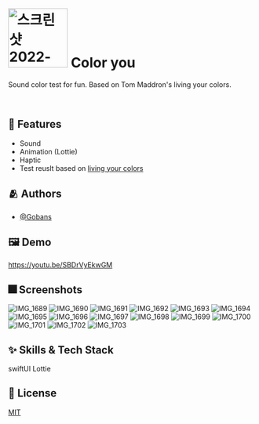 <h1><img width="121" alt="스크린샷 2022-05-05 오후 11 15 20" src="https://user-images.githubusercontent.com/56781342/167236130-0afec854-224a-4143-b771-fbdadb7f22a6.png"> Color you </h1>

Sound color test for fun. Based on Tom Maddron's living your colors.

</br>


## :pushpin: Features

- Sound
- Animation (Lottie)
- Haptic
- Test reuslt based on [living your colors](https://www.amazon.com/Living-Your-Colors-Practical-Wisdom/dp/0446679119)


## :people_hugging: Authors

- [@Gobans](https://github.com/Gobans)


## :framed_picture: Demo


https://youtu.be/SBDrVyEkwGM



## :fireworks: Screenshots


![IMG_1689](https://user-images.githubusercontent.com/56781342/167237934-17eb931c-4b6b-44ab-9060-804765ce1828.png)
![IMG_1690](https://user-images.githubusercontent.com/56781342/167237937-47f1dfb0-da51-419a-9ae4-2c3f37ec4409.png)
![IMG_1691](https://user-images.githubusercontent.com/56781342/167237938-6691f24b-7090-41e1-801f-773f6b55d2ea.png)
![IMG_1692](https://user-images.githubusercontent.com/56781342/167237940-d2ba1d6f-874c-47d3-9935-35382a3d3eb4.png)
![IMG_1693](https://user-images.githubusercontent.com/56781342/167237941-91cc3828-1151-475d-a9d3-77766493e3ea.png)
![IMG_1694](https://user-images.githubusercontent.com/56781342/167237942-53537be5-622b-4bad-af9c-265cb523a61e.png)
![IMG_1695](https://user-images.githubusercontent.com/56781342/167237943-23ae0c41-d912-42be-a73a-69be28a9c6bd.png)
![IMG_1696](https://user-images.githubusercontent.com/56781342/167237945-febd13bb-57ab-4b97-83b0-1f1ff3db0cb1.png)
![IMG_1697](https://user-images.githubusercontent.com/56781342/167237946-4ea90875-dd65-43a5-b39c-1eed790c2566.png)
![IMG_1698](https://user-images.githubusercontent.com/56781342/167237947-61b05885-293d-4cb4-a4bd-74d4f2b55f80.png)
![IMG_1699](https://user-images.githubusercontent.com/56781342/167237950-ff296f14-97d1-4a25-8b0f-db2db1e0c21a.png)
![IMG_1700](https://user-images.githubusercontent.com/56781342/167237951-3087d067-e0d3-4367-8f13-bac2c9efb2b1.png)
![IMG_1701](https://user-images.githubusercontent.com/56781342/167237952-0cf39596-4afa-4e16-8b70-cb306ab6da53.png)
![IMG_1702](https://user-images.githubusercontent.com/56781342/167237954-916b270e-de4f-4b19-a9f2-11671ed56b83.png)
![IMG_1703](https://user-images.githubusercontent.com/56781342/167237956-6ae82a8e-5ae7-48e2-9aab-95a2cf9b57d2.png)




## :sparkles: Skills & Tech Stack
swiftUI
Lottie

## :lock_with_ink_pen: License

[MIT](https://choosealicense.com/licenses/mit/)

